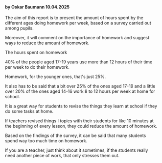 #### by Oskar Baumann 10.04.2025

The aim of this report is to present the amount of hours spent by the different ages doing homework per week, based on a survey carried out among pupils.

Moreover, it will comment on the importance of homework and suggest ways to reduce the amount of homework.

The hours spent on homework

40% of the people aged 17-19 years use more than 12 hours of their time per week to do their homework.

Homework, for the younger ones, that's just 25%.

It also has to be said that a bit over 25% of the ones aged 17-19 and a little over 20% of the ones aged 14-16 work 8 to 12 hours per week at home for school.

It is a great way for students to revise the things they learn at school if they do some tasks at home.

If teachers revised things I topics with their students for like 10 minutes at the beginning of every lesson, they could reduce the amount of homework.

Based on the findings of the survey, it can be said that many students spend way too much time on homework.

If you are a teacher, just think about it sometimes, if the students really need another piece of work, that only stresses them out.